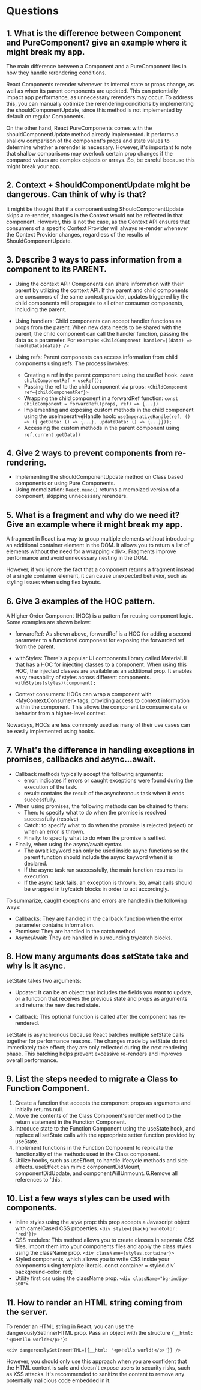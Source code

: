 # Questions

## 1. What is the difference between Component and PureComponent? give an example where it might break my app.

The main difference between a Component and a PureComponent lies in how they handle rerendering conditions.

React Components rerender whenever its internal state or props change, as well as when its parent components are updated. This can potentially impact app performance, as unnecessary rerenders may occur. To address this, you can manually optimize the rerendering conditions by implementing the shouldComponentUpdate, since this method is not implemented by default on regular Components.

On the other hand, React PureComponents comes with the shouldComponentUpdate method already implemented. It performs a shallow comparison of the component's props and state values to determine whether a rerender is necessary. However, it's important to note that shallow comparisons may overlook certain prop changes if the compared values are complex objects or arrays. So, be careful because this might break your app.

## 2. Context + ShouldComponentUpdate might be dangerous. Can think of why is that?

It might be thought that if a component using ShouldComponentUpdate skips a re-render, changes in the Context would not be reflected in that component. However, this is not the case, as the Context API ensures that consumers of a specific Context Provider will always re-render whenever the Context Provider changes, regardless of the results of ShouldComponentUpdate.

## 3. Describe 3 ways to pass information from a component to its PARENT.

- Using the context API: Components can share information with their parent by utilizing the context API. If the parent and child components are consumers of the same context provider, updates triggered by the child components will propagate to all other consumer components, including the parent.

- Using handlers: Child components can accept handler functions as props from the parent. When new data needs to be shared with the parent, the child component can call the handler function, passing the data as a parameter. For example: `<ChildComponent handler={(data) => handleData(data)} />`

- Using refs: Parent components can access information from child components using refs. The process involves:
  - Creating a ref in the parent component using the useRef hook. `const childComponentRef = useRef();`
  - Passing the ref to the child component via props: `<ChildComponent ref={childComponentRef}>`
  - Wrapping the child component in a forwardRef function: `const ChildComponent = forwardRef((props, ref) => {...})`
  - Implementing and exposing custom methods in the child component using the useImperativeHandle hook: `useImperativeHandle(ref, () => ({ getData: () => {...}, updateData: () => {...}}));`
  - Accessing the custom methods in the parent component using `ref.current.getData()`

## 4. Give 2 ways to prevent components from re-rendering.

- Implementing the shouldComponentUpdate method on Class based components or using Pure Components.
- Using memoization: `React.memo()` returns a memoized version of a component, skipping unnecessary rerenders.

## 5. What is a fragment and why do we need it? Give an example where it might break my app.

A fragment in React is a way to group multiple elements without introducing an additional container element in the DOM. It allows you to return a list of elements without the need for a wrapping \<div\>. Fragments improve performance and avoid unnecessary nesting in the DOM.

However, if you ignore the fact that a component returns a fragment instead of a single container element, it can cause unexpected behavior, such as styling issues when using flex layouts.

## 6. Give 3 examples of the HOC pattern.

A Higher Order Component (HOC) is a pattern for reusing component logic. Some examples are shown below:

- forwardRef: As shown above, forwardRef is a HOC for adding a second parameter to a functional component for exposing the forwarded ref from the parent.

- withStyles: There's a popular UI components library called MaterialUI that has a HOC for injecting classes to a component. When using this HOC, the injected classes are available as an additional prop. It enables easy reusability of styles across different components. `withStyles(styles)(component);`

- Context consumers: HOCs can wrap a component with <MyContext.Consumer> tags, providing access to context information within the component. This allows the component to consume data or behavior from a higher-level context.

Nowadays, HOCs are less commonly used as many of their use cases can be easily implemented using hooks.

## 7. What's the difference in handling exceptions in promises, callbacks and async...await.

- Callback methods typically accept the following arguments:
  - error: indicates if errors or caught exceptions were found during the execution of the task.
  - result: contains the result of the asynchronous task when it ends successfully.
- When using promises, the following methods can be chained to them:
  - Then: to specify what to do when the promise is resolved successfully (resolve)
  - Catch: to specify what to do when the promise is rejected (reject) or when an error is thrown.
  - Finally: to specify what to do when the promise is settled.
- Finally, when using the async/await syntax.
  - The await keyword can only be used inside async functions so the parent function should include the async keyword when it is declared.
  - If the async task run successfully, the main function resumes its execution.
  - If the async task fails, an exception is thrown. So, await calls should be wrapped in try/catch blocks in order to act accordingly.

To summarize, caught exceptions and errors are handled in the following ways:

- Callbacks: They are handled in the callback function when the error parameter contains information.
- Promises: They are handled in the catch method.
- Async/Await: They are handled in surrounding try/catch blocks.

## 8. How many arguments does setState take and why is it async.

setState takes two arguments:

- Updater: It can be an object that includes the fields you want to update, or a function that receives the previous state and props as arguments and returns the new desired state.

- Callback: This optional function is called after the component has re-rendered.

setState is asynchronous because React batches multiple setState calls together for performance reasons. The changes made by setState do not immediately take effect; they are only reflected during the next rendering phase. This batching helps prevent excessive re-renders and improves overall performance.

## 9. List the steps needed to migrate a Class to Function Component.

1. Create a function that accepts the component props as arguments and initially returns null.
2. Move the contents of the Class Component's render method to the return statement in the Function Component.
3. Introduce state to the Function Component using the useState hook, and replace all setState calls with the appropriate setter function provided by useState.
4. Implement functions in the Function Component to replicate the functionality of the methods used in the Class component.
5. Utilize hooks, such as useEffect, to handle lifecycle methods and side effects. useEffect can mimic componentDidMount, componentDidUpdate, and componentWillUnmount.
   6.Remove all references to 'this'.

## 10. List a few ways styles can be used with components.

- Inline styles using the _style_ prop: this prop accepts a Javascript object with camelCased CSS properties. `<div style={{backgroundColor: 'red'}}>`
- CSS modules: This method allows you to create classes in separate CSS files, import them into your components files and apply the class styles using the className prop. `<div className={styles.container}>`
- Styled components, which allows you to write CSS inside your components using template literals. const container = styled.div\`
  background-color: red;
  \`
- Utility first css using the className prop. `<div className="bg-indigo-500">`

## 11. How to render an HTML string coming from the server.

To render an HTML string in React, you can use the dangerouslySetInnerHTML prop. Pass an object with the structure `{__html: '<p>Hello world!</p>'}`:

```
<div dangerouslySetInnerHTML={{__html: '<p>Hello world!</p>'}} />
```

However, you should only use this approach when you are confident that the HTML content is safe and doesn't expose users to security risks, such as XSS attacks. It's recommended to sanitize the content to remove any potentially malicious code embedded in it.
